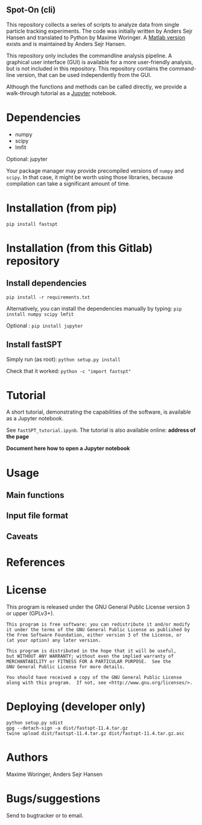 Spot-On (cli)
-------

This repository collects a series of scripts to analyze data from single particle tracking experiments. The code was initially written by Anders Sejr Hansen and translated to Python by Maxime Woringer. A [Matlab version](https://gitlab.com/tjian-darzacq-lab/spot-on-matlab) exists and is maintained by Anders Sejr Hansen.

This repository only includes the commandline analysis pipeline. A graphical user interface (GUI) is available for a more user-friendly analysis, but is not included in this repository. This repository contains the command-line version, that can be used independently from the GUI.

Although the functions and methods can be called directly, we provide a walk-through tutorial as a [Jupyter](http://jupyter.org) notebook. 

# Dependencies

- numpy
- scipy
- lmfit

Optional: jupyter

Your package manager may provide precompiled versions of `numpy` and `scipy`. In that case, it might be worth using those libraries, because compilation can take a significant amount of time.

# Installation (from pip)

`pip install fastspt`

# Installation (from this Gitlab) repository

## Install dependencies
`pip install -r requirements.txt`

Alternatively, you can install the dependencies manually by typing:
`pip install numpy scipy lmfit`

Optional : `pip install jupyter`

## Install fastSPT

Simply run (as root): `python setup.py install`

Check that it worked: `python -c "import fastspt"`


# Tutorial
A short tutorial, demonstrating the capabilities of the software, is available as a Jupyter notebook. 

See `fastSPT_tutorial.ipynb`. The tutorial is also available online: **address of the page**

**Document here how to open a Jupyter notebook**

# Usage
## Main functions
## Input file format
## Caveats

# References

# License
This program is released under the GNU General Public License version 3 or upper (GPLv3+).


    This program is free software: you can redistribute it and/or modify
    it under the terms of the GNU General Public License as published by
    the Free Software Foundation, either version 3 of the License, or
    (at your option) any later version.

    This program is distributed in the hope that it will be useful,
    but WITHOUT ANY WARRANTY; without even the implied warranty of
    MERCHANTABILITY or FITNESS FOR A PARTICULAR PURPOSE.  See the
    GNU General Public License for more details.

    You should have received a copy of the GNU General Public License
    along with this program.  If not, see <http://www.gnu.org/licenses/>.

# Deploying (developer only)
```
python setup.py sdist
gpg --detach-sign -a dist/fastspt-11.4.tar.gz
twine upload dist/fastspt-11.4.tar.gz dist/fastspt-11.4.tar.gz.asc
```
# Authors
Maxime Woringer, Anders Sejr Hansen

# Bugs/suggestions
Send to bugtracker or to email.
